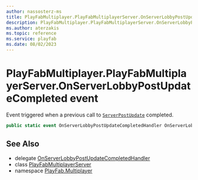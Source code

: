 ```yaml
---
author: nassosterz-ms
title: PlayFabMultiplayer.PlayFabMultiplayerServer.OnServerLobbyPostUpdateCompleted
description: PlayFabMultiplayer.PlayFabMultiplayerServer.OnServerLobbyPostUpdateCompleted
ms.author: aterzakis
ms.topic: reference
ms.service: playfab
ms.date: 08/02/2023
---
```


# PlayFabMultiplayer.PlayFabMultiplayerServer.OnServerLobbyPostUpdateCompleted event

Event triggered when a previous call to [`ServerPostUpdate`](../Lobby/ServerPostUpdate.md) completed.

```csharp
public static event OnServerLobbyPostUpdateCompletedHandler OnServerLobbyPostUpdateCompleted;
```

## See Also

* delegate [OnServerLobbyPostUpdateCompletedHandler](../PlayFabMultiplayer.PlayFabMultiplayerServer.OnServerLobbyPostUpdateCompletedHandler.md)
* class [PlayFabMultiplayerServer](../PlayFabMultiplayer.PlayFabMultiplayerServer.md)
* namespace [PlayFab.Multiplayer](../../PlayFabMultiplayerSDK.md)

